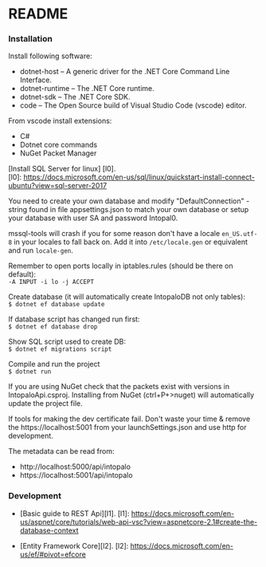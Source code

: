 README
=======

### Installation
Install following software:

  * dotnet-host    – A generic driver for the .NET Core Command Line Interface.
  * dotnet-runtime – The .NET Core runtime.
  * dotnet-sdk     – The .NET Core SDK.
  * code           – The Open Source build of Visual Studio Code (vscode) editor.

From vscode install extensions:

  * C#
  * Dotnet core commands
  * NuGet Packet Manager

[Install SQL Server for linux] [l0].  
[l0]: https://docs.microsoft.com/en-us/sql/linux/quickstart-install-connect-ubuntu?view=sql-server-2017

You need to create your own database and modify "DefaultConnection" -string found 
in file appsettings.json to match your own database or setup your database with 
user SA and password Intopal0. 

mssql-tools will crash if you for some reason don't have a locale `en_US.utf-8` in 
your locales to fall back on. Add it into `/etc/locale.gen` or equivalent and run 
`locale-gen`.

Remember to open ports locally in iptables.rules (should be there on default):  
`-A INPUT -i lo -j ACCEPT`

Create database (it will automatically create IntopaloDB not only tables):  
`$ dotnet ef database update`

If database script has changed run first:  
`$ dotnet ef database drop`

Show SQL script used to create DB:  
`$ dotnet ef migrations script`

Compile and run the project  
`$ dotnet run`

If you are using NuGet check that the packets exist with versions in IntopaloApi.csproj.
Installing from NuGet (ctrl+P+>nuget) will automatically update the project file.

If tools for making the dev certificate fail. Don't waste your time & remove
the https://localhost:5001 from your launchSettings.json and use http for development.

The metadata can be read from:

  * http://localhost:5000/api/intopalo
  * https://localhost:5001/api/intopalo

### Development
  * [Basic guide to REST Api][l1].
[l1]: https://docs.microsoft.com/en-us/aspnet/core/tutorials/web-api-vsc?view=aspnetcore-2.1#create-the-database-context
  
  * [Entity Framework Core][l2].
[l2]: https://docs.microsoft.com/en-us/ef/#pivot=efcore
